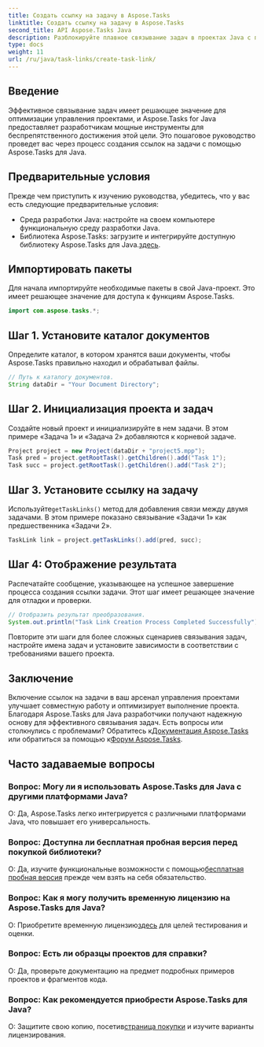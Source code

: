 ```yaml
---
title: Создать ссылку на задачу в Aspose.Tasks
linktitle: Создать ссылку на задачу в Aspose.Tasks
second_title: API Aspose.Tasks Java
description: Разблокируйте плавное связывание задач в проектах Java с помощью Aspose.Tasks. Овладейте искусством создания ссылок на задачи с помощью нашего пошагового руководства. Скачать сейчас!
type: docs
weight: 11
url: /ru/java/task-links/create-task-link/
---
```

## Введение
Эффективное связывание задач имеет решающее значение для оптимизации управления проектами, и Aspose.Tasks for Java предоставляет разработчикам мощные инструменты для беспрепятственного достижения этой цели. Это пошаговое руководство проведет вас через процесс создания ссылок на задачи с помощью Aspose.Tasks для Java.
## Предварительные условия
Прежде чем приступить к изучению руководства, убедитесь, что у вас есть следующие предварительные условия:
- Среда разработки Java: настройте на своем компьютере функциональную среду разработки Java.
-  Библиотека Aspose.Tasks: загрузите и интегрируйте доступную библиотеку Aspose.Tasks для Java.[здесь](https://releases.aspose.com/tasks/java/).
## Импортировать пакеты
Для начала импортируйте необходимые пакеты в свой Java-проект. Это имеет решающее значение для доступа к функциям Aspose.Tasks.
```java
import com.aspose.tasks.*;
```
## Шаг 1. Установите каталог документов
Определите каталог, в котором хранятся ваши документы, чтобы Aspose.Tasks правильно находил и обрабатывал файлы.
```java
// Путь к каталогу документов.
String dataDir = "Your Document Directory";
```
## Шаг 2. Инициализация проекта и задач
Создайте новый проект и инициализируйте в нем задачи. В этом примере «Задача 1» и «Задача 2» добавляются к корневой задаче.
```java
Project project = new Project(dataDir + "project5.mpp");
Task pred = project.getRootTask().getChildren().add("Task 1");
Task succ = project.getRootTask().getChildren().add("Task 2");
```
## Шаг 3. Установите ссылку на задачу
 Используйте`getTaskLinks()` метод для добавления связи между двумя задачами. В этом примере показано связывание «Задачи 1» как предшественника «Задачи 2».
```java
TaskLink link = project.getTaskLinks().add(pred, succ);
```
## Шаг 4: Отображение результата
Распечатайте сообщение, указывающее на успешное завершение процесса создания ссылки задачи. Этот шаг имеет решающее значение для отладки и проверки.
```java
// Отобразить результат преобразования.
System.out.println("Task Link Creation Process Completed Successfully");
```
Повторите эти шаги для более сложных сценариев связывания задач, настройте имена задач и установите зависимости в соответствии с требованиями вашего проекта.
## Заключение
Включение ссылок на задачи в ваш арсенал управления проектами улучшает совместную работу и оптимизирует выполнение проекта. Благодаря Aspose.Tasks для Java разработчики получают надежную основу для эффективного связывания задач.
 Есть вопросы или столкнулись с проблемами? Обратитесь к[Документация Aspose.Tasks](https://reference.aspose.com/tasks/java/) или обратиться за помощью к[Форум Aspose.Tasks](https://forum.aspose.com/c/tasks/15).
## Часто задаваемые вопросы
### Вопрос: Могу ли я использовать Aspose.Tasks для Java с другими платформами Java?
О: Да, Aspose.Tasks легко интегрируется с различными платформами Java, что повышает его универсальность.
### Вопрос: Доступна ли бесплатная пробная версия перед покупкой библиотеки?
 О: Да, изучите функциональные возможности с помощью[бесплатная пробная версия](https://releases.aspose.com/) прежде чем взять на себя обязательство.
### Вопрос: Как я могу получить временную лицензию на Aspose.Tasks для Java?
 О: Приобретите временную лицензию[здесь](https://purchase.aspose.com/temporary-license/) для целей тестирования и оценки.
### Вопрос: Есть ли образцы проектов для справки?
О: Да, проверьте документацию на предмет подробных примеров проектов и фрагментов кода.
### Вопрос: Как рекомендуется приобрести Aspose.Tasks для Java?
 О: Защитите свою копию, посетив[страница покупки](https://purchase.aspose.com/buy) и изучите варианты лицензирования.